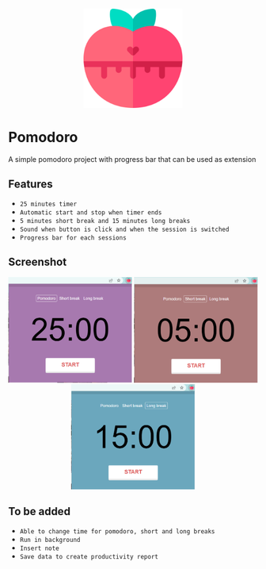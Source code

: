 <p align="center">
<img src="icon.png" width="200">
</p>

# Pomodoro

A simple pomodoro project with progress bar that can be used as extension

## Features

- `25 minutes timer`
- `Automatic start and stop when timer ends`
- `5 minutes short break and 15 minutes long breaks`
- `Sound when button is click and when the session is switched`
- `Progress bar for each sessions`

## Screenshot

<p align="center">
  <img src="images/pomodoro.png" width="250">
  <img src="images/short-break.png" width="250">
  <img src="images/long-break.png" width="250">
</p>

## To be added

- `Able to change time for pomodoro, short and long breaks`
- `Run in background`
- `Insert note`
- `Save data to create productivity report`